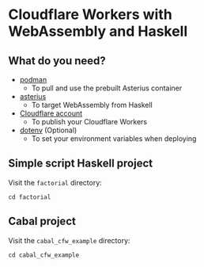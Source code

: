 # Cloudflare Workers with WebAssembly and Haskell

## What do you need?

- [podman](https://podman.io/)
  - To pull and use the prebuilt Asterius container
- [asterius](https://asterius.netlify.app/)
  - To target WebAssembly from Haskell
- [Cloudflare account](https://cloudflare.com/)
  - To publish your Cloudflare Workers
- [dotenv](https://github.com/stackbuilders/dotenv-hs) (Optional)
  - To set your environment variables when deploying

## Simple script Haskell project

Visit the `factorial` directory:

```
cd factorial
```

## Cabal project

Visit the `cabal_cfw_example` directory:

```
cd cabal_cfw_example
```
